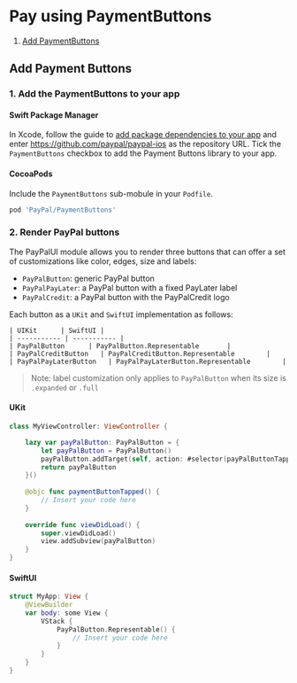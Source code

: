 # Pay using PaymentButtons

1. [Add PaymentButtons](#add-payment-buttons)

## Add Payment Buttons

### 1. Add the PaymentButtons to your app

#### Swift Package Manager

In Xcode, follow the guide to [add package dependencies to your app](https://developer.apple.com/documentation/swift_packages/adding_package_dependencies_to_your_app) and enter https://github.com/paypal/paypal-ios as the repository URL. Tick the `PaymentButtons` checkbox to add the Payment Buttons library to your app.

#### CocoaPods

Include the `PaymentButtons` sub-mobule in your `Podfile`.

```ruby
pod 'PayPal/PaymentButtons'
```

### 2. Render PayPal buttons
The PayPalUI module allows you to render three buttons that can offer a set of customizations like color, edges, size and labels:
* `PayPalButton`: generic PayPal button
* `PayPalPayLater`: a PayPal button with a fixed PayLater label
* `PayPalCredit`: a PayPal button with the PayPalCredit logo

Each button as a `UKit` and `SwiftUI` implementation as follows:

    | UIKit      | SwiftUI |
    | ----------- | ----------- |
    | PayPalButton      | PayPalButton.Representable       |
    | PayPalCreditButton   | PayPalCreditButton.Representable        |
    | PayPalPayLaterButton   | PayPalPayLaterButton.Representable        |
> Note: label customization only applies to `PayPalButton` when its size is `.expanded` or `.full`

#### UKit

```swift
class MyViewController: ViewController {

    lazy var payPalButton: PayPalButton = {
        let payPalButton = PayPalButton()
        payPalButton.addTarget(self, action: #selector(payPalButtonTapped), for: .touchUpInside)
        return payPalButton
    }()
    
    @objc func paymentButtonTapped() {
        // Insert your code here
    }
    
    override func viewDidLoad() {
        super.viewDidLoad()
        view.addSubview(payPalButton)
    }
}
```

#### SwiftUI

```swift
struct MyApp: View {
    @ViewBuilder
    var body: some View {
        VStack {
            PayPalButton.Representable() {
                // Insert your code here
            }
        }
    }
}
```
